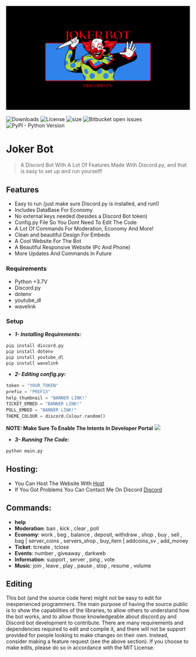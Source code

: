 <img src= "joker bot.png">

![Downloads](https://img.shields.io/github/downloads/clown83848474/Discord-Bot/total.svg)
![License](https://img.shields.io/github/license/clown83848474/Discord-Bot.svg)
![size](https://img.shields.io/github/repo-size/clown83848474/Discord-Bot)
<img alt="Bitbucket open issues" src="https://img.shields.io/bitbucket/issues/clown83848474/Discord-Bot">
<img alt="PyPI - Python Version" src="https://img.shields.io/pypi/pyversions/Discord.py">

# Joker Bot


> A Discord Bot With A Lot Of Features Made With Discord.py, and that is easy to set up and run yourself!

## Features
  * Easy to run (just make sure Discord.py is installed, and run!)
  * Includes DataBase For Economy
  * No external keys needed (besides a Discord Bot token)
  * Config.py File So You Dont Need To Edit The Code
  * A Lot Of Commands For Moderation, Economy And More!
  * Clean and beautiful Design For Embeds
  * A Cool Website For The Bot
  * A Beautiful Responsive Website (Pc And Phone)
  * More Updates And Commands In Future
### Requirements
  * Python +3.7V
  * Discord.py
  * dotenv
  * youtube_dl
  * wavelink
### Setup
  * ***__1- Installing Requirements:__***
  ```
  pip install discord.py
  pip install dotenv
  pip install youtube_dl
  pip install wavelink
  ```
  * ***__2- Editing config.py:__***
  ```py
  token = "YOUR_TOKEN"
  prefix = "PREFIX"
  help_thumbnail = "BANNER LINK!"
  TICKET_EMBED = "BANNER LINK!"
  POLL_EMBED = "BANNER LINK!"
  THEME_COLOUR = discord.Colour.random()
  ```
  **NOTE: Make Sure To Enable The Intents In Developer Portal**
  <img src="https://discordpy.readthedocs.io/en/stable/_images/discord_privileged_intents.png" >
  
  * ***__3- Running The Code:__***
  ```sh
  python main.py
  ```

 
## Hosting:
* You Can Host The Website With  <a href="https://app.infinityfree.net">Host</a>
* If You Got Problems You Can Contact Me On Discord <a href="https://discord.gg/HbxRqqraqz">Discord</a>

## Commands:
* **help**
* **Moderation**: ban , kick , clear , poll
* **Economy**: work , beg , balance , deposit, withdraw , shop , buy , sell , bag | server_coins , servers_shop , buy_item | addcoins_sv , add_money
* **Ticket**: tcreate , tclose
* **Events**: number , giveaway , darkweb
* **Information**: support , server , ping , vote
* **Music**: join , leave , play , pause , stop , resume , volume
## Editing
This bot (and the source code here) might not be easy to edit for inexperienced programmers. The main purpose of having the source public is to show the capabilities of the libraries, to allow others to understand how the bot works, and to allow those knowledgeable about discord.py and Discord bot development to contribute. There are many requirements and dependencies required to edit and compile it, and there will not be support provided for people looking to make changes on their own. Instead, consider making a feature request (see the above section). If you choose to make edits, please do so in accordance with the MIT License.
